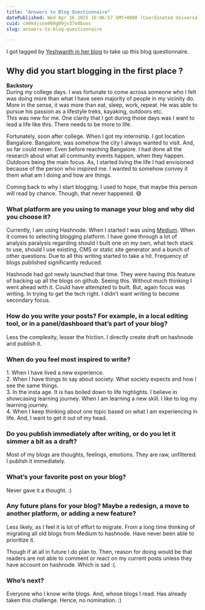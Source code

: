 ```yaml
---
title: "Answers to Blog Questionnaire"
datePublished: Wed Apr 16 2025 16:06:57 GMT+0000 (Coordinated Universal Time)
cuid: cm9k4jsxe000g09jv37odboos
slug: answers-to-blog-questionnaire

---
```


I got tagged by [Yeshwanth in her blog](https://swamiyeswanth.com/blog/blog-questionnaire/) to take up this blog questionnaire.

## Why did you start blogging in the first place ?

**Backstory**  
During my college days. I was fortunate to come across someone who I felt was doing more than what I have seen majority of people in my vicinity do. More in the sense, it was more than eat, sleep, work, repeat. He was able to pursue his passion as a lifestyle treks, kayaking, outdoors etc.  
This was new for me. One clarity that I got during those days was I want to lead a life like this. There needs to be more to life.

Fortunately, soon after college. When I got my internship. I got location Bangalore. Bangalore, was somehow the city I always wanted to visit. And, so far could never. Even before reaching Bangalore. I had done all the research about what all community events happen, when they happen. Outdoors being the main focus. As, I started living the life I had envisioned because of the person who inspired me. I wanted to somehow convey it them what am I doing and how are things.

Coming back to why I start blogging. I used to hope, that maybe this person will read by chance. Though, that never happened. 😅

### What platform are you using to manage your blog and why did you choose it?

Currently, I am using Hashnode. When I started I was using [Medium](https://mridubhatnagar.medium.com/). When it comes to selecting blogging platform. I have gone through a lot of analysis paralysis regarding should I built one on my own, what tech stack to use, should I use existing, CMS or static site generator and a bunch of other questions. Due to all this writing started to take a hit. Frequency of blogs published significantly reduced.

Hashnode had got newly launched that time. They were having this feature of backing up all the blogs on github. Seeing this. Without much thinking I went ahead with it. Could have attempted to built. But, again focus was writing. In trying to get the tech right. I didn’t want writing to become secondary focus.

### How do you write your posts? For example, in a local editing tool, or in a panel/dashboard that’s part of your blog?

Less the complexity, lesser the friction. I directly create draft on hashnode and publish it.

### When do you feel most inspired to write?

1\. When I have lived a new experience.  
2\. When I have things to say about society. What society expects and how I see the same things.  
3\. In the insta age. It is has boiled down to life highlights. I believe in showcasing learning journey. When I am learning a new skill. I like to log my learning journey.  
4\. When I keep thinking about one topic based on what I am experiencing in life. And, I want to get it out of my head.

### Do you publish immediately after writing, or do you let it simmer a bit as a draft?

Most of my blogs are thoughts, feelings, emotions. They are raw, unfiltered. I publish it immediately.

### What’s your favorite post on your blog?

Never gave it a thought. :)

### Any future plans for your blog? Maybe a redesign, a move to another platform, or adding a new feature?

Less likely, as I feel it is lot of effort to migrate. From a long time thinking of migrating all old blogs from Medium to hashnode. Have never been able to prioritize it.

Though if at all in future I do plan to. Then, reason for doing would be that readers are not able to comment or react on my current posts unless they have account on hashnode. Which is sad :(.

### Who’s next?

Everyone who I know write blogs. And, whose blogs I read. Has already taken this challenge. Hence, no nomination. :)